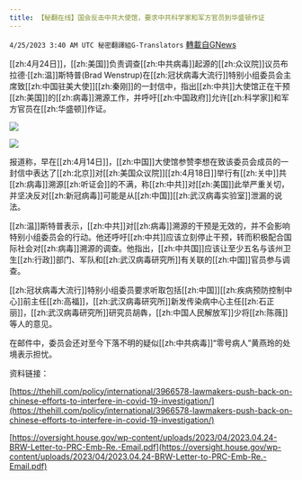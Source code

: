 ```yaml
---
title: 【秘翻在线】国会反击中共大使馆，要求中共科学家和军方官员到华盛顿作证
---
```

`4/25/2023 3:40 AM UTC 秘密翻譯組G-Translators` [轉載自GNews](https://gnews.org/articles/1250682)

[[zh:4月24日]]，[[zh:美国]]负责调查[[zh:中共病毒]]起源的[[zh:众议院]]议员布拉德·[[zh:温]]斯特普(Brad Wenstrup)在[[zh:冠状病毒大流行]]特别小组委员会主席致[[zh:中国驻美大使]][[zh:秦刚]]的一封信中，指出[[zh:中共]]大使馆正在干预[[zh:美国]]的[[zh:病毒]]溯源工作，并呼吁[[zh:中国政府]]允许[[zh:科学家]]和军方官员在[[zh:华盛顿]]作证。


![](https://i.imgur.com/mcgbdRb.jpg)


![](https://i.imgur.com/bVZQmwG.jpg)

报道称，早在[[zh:4月14日]]，[[zh:中国]]大使馆参赞李想在致该委员会成员的一封信中表达了[[zh:北京]]对[[zh:美国众议院]][[zh:4月18日]]举行有[[zh:关中]]共[[zh:病毒]]溯源[[zh:听证会]]的不满，称[[zh:中共]]对[[zh:美国]]此举严重关切，并坚决反对[[zh:新冠病毒]]可能是从[[zh:中国]][[zh:武汉病毒实验室]]泄漏的说法。

[[zh:温]]斯特普表示，[[zh:中共]]对[[zh:病毒]]溯源的干预是无效的，并不会影响特别小组委员会的行动。他还呼吁[[zh:中共]]应该立刻停止干预，转而积极配合国际社会对[[zh:病毒]]溯源的调查。他指出，[[zh:中共国]]应该让至少五名与该州卫生[[zh:行政]]部门、军队和[[zh:武汉病毒研究所]]有关联的[[zh:中国]]官员参与调查。

[[zh:冠状病毒大流行]]特别小组委员要求听取包括[[zh:中国]][[zh:疾病预防控制中心]]前主任[[zh:高福]]，[[zh:武汉病毒研究所]]新发传染病中心主任[[zh:石正丽]]，[[zh:武汉病毒研究所]]研究员胡犇，[[zh:中国人民解放军]]少将[[zh:陈薇]]等人的意见。

在邮件中，委员会还对至今下落不明的疑似[[zh:中共病毒]]“零号病人”黄燕玲的处境表示担忧。

资料链接：

[https://thehill.com/policy/international/3966578-lawmakers-push-back-on-chinese-efforts-to-interfere-in-covid-19-investigation/](https://thehill.com/policy/international/3966578-lawmakers-push-back-on-chinese-efforts-to-interfere-in-covid-19-investigation/)

[https://oversight.house.gov/wp-content/uploads/2023/04/2023.04.24-BRW-Letter-to-PRC-Emb-Re.-Email.pdf](https://oversight.house.gov/wp-content/uploads/2023/04/2023.04.24-BRW-Letter-to-PRC-Emb-Re.-Email.pdf) 
